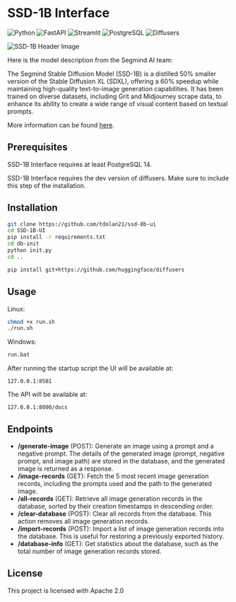 # SSD-1B Interface

![Python](https://img.shields.io/badge/Python-3.8%2B-blue)
![FastAPI](https://img.shields.io/badge/FastAPI-0.68.0-green)
![Streamlit](https://img.shields.io/badge/Streamlit-1.0.0-red)
![PostgreSQL](https://img.shields.io/badge/PostgreSQL-14-orange)
![Diffusers](https://img.shields.io/badge/Diffusers-dev-yellowgreen)



![SSD-1B Header Image](assets/SSD_1B.png)


Here is the model description from the Segmind AI team: 

The Segmind Stable Diffusion Model (SSD-1B) is a distilled 50% smaller version of the Stable Diffusion XL (SDXL), offering a 60% speedup while maintaining high-quality text-to-image generation capabilities. It has been trained on diverse datasets, including Grit and Midjourney scrape data, to enhance its ability to create a wide range of visual content based on textual prompts.

More information can be found [here](https://huggingface.co/segmind/SSD-1B).

## Prerequisites

SSD-1B Interface requires at least PostgreSQL 14.

SSD-1B Interface requires the dev version of  diffusers. Make sure to include this step of the installation.

## Installation

```bash
git clone https://github.com/tdolan21/ssd-8b-ui
cd SSD-1B-UI
pip install -r requirements.txt
cd db-init
python init.py
cd ..
```

```bash
pip install git+https://github.com/huggingface/diffusers
```

## Usage

Linux:

```bash
chmod +x run.sh
./run.sh
```

Windows: 

```bash
run.bat
```

After running the startup script the UI will be available at:

```
127.0.0.1:8501
```

The API will be available at:

```
127.0.0.1:8000/docs
```

## Endpoints

- **/generate-image** (POST): Generate an image using a prompt and a negative prompt. The details of the generated image (prompt, negative prompt, and image path) are stored in the database, and the generated image is returned as a response.
- **/image-records** (GET): Fetch the 5 most recent image generation records, including the prompts used and the path to the generated image.
- **/all-records** (GET): Retrieve all image generation records in the database, sorted by their creation timestamps in descending order.
- **/clear-database** (POST): Clear all records from the database. This action removes all image generation records.
- **/import-records** (POST): Import a list of image generation records into the database. This is useful for restoring a previously exported history.
- **/database-info** (GET): Get statistics about the database, such as the total number of image generation records stored.

## License

This project is licensed with Apache 2.0

